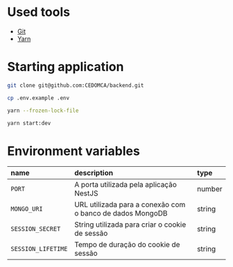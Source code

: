 # Used tools

- [Git](https://git-scm.com/book/en/v2/Getting-Started-Installing-Git)
- [Yarn](https://yarnpkg.com/getting-started/install)

# Starting application

```bash
git clone git@github.com:CEDOMCA/backend.git

cp .env.example .env

yarn --frozen-lock-file

yarn start:dev
```

# Environment variables

| name               | description                                               | type   |
| :----------------- | :-------------------------------------------------------- | :----- |
| `PORT`             | A porta utilizada pela aplicação NestJS                   | number |
| `MONGO_URI`        | URL utilizada para a conexão com o banco de dados MongoDB | string |
| `SESSION_SECRET`   | String utilizada para criar o cookie de sessão            | string |
| `SESSION_LIFETIME` | Tempo de duração do cookie de sessão                      | string |
